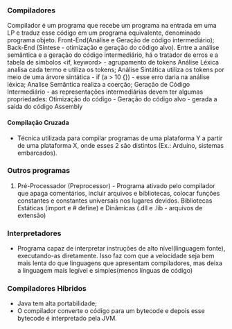 
### Compiladores

Compilador é um programa que recebe um programa na entrada em uma LP e traduz esse código em um programa equivalente, denominado programa objeto.
Front-End(Análise e Geração de código intermediário);
Back-End (Síntese - otimização e geração do código alvo).
Entre a análise semântica e a geração do código intermediário, há o tratador de erros e a tabela de símbolos <if, keyword> - agrupamento de tokens
Análise Léxica analisa cada termo  e utiliza os tokens;
Análise Sintática utiliza os tokens por meio de uma árvore sintática - if (a > 10 {}) - esse erro daria na análise léxica;
Analise Semântica realiza a coerção;
Geração de Código Intermediário - as representações intermediárias devem ter algumas propriedades: 
Otimização do código - 
Geração do código alvo - gerada a saída do código Assembly

#### Compilação Cruzada

- Técnica utilizada para compilar programas de uma plataforma Y a partir de uma plataforma X, onde esses 2 são distintos (Ex.: Arduíno, sistemas embarcados).

### Outros programas

1. Pré-Processador (Preprocessor) - Programa ativado pelo compilador que apaga comentários, incluir arquivos e bibliotecas, colocar funções constantes e constantes universais nos lugares devidos.
	Bibliotecas Estáticas (import e # define) e Dinâmicas (.dll e .lib - arquivos de extensão)

### Interpretadores

- Programa capaz de interpretar instruções de alto nível(linguagem fonte), executando-as diretamente. Isso faz com que a velocidade seja bem mais lenta do que linguagens que apresentam compiladores, mas deixa a linguagem mais legível e simples(menos línguas de código)

### Compiladores Híbridos

- Java tem alta portabilidade;
- O compilador converte o código para um bytecode e depois esse bytecode é interpretado pela JVM.



